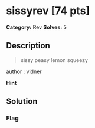 # sissyrev [74 pts]

**Category:** Rev
**Solves:** 5

## Description
>sissy peasy lemon squeezy

author : vidner

**Hint**


## Solution

### Flag

